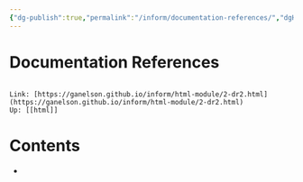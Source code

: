 ```yaml
---
{"dg-publish":true,"permalink":"/inform/documentation-references/","dgHomeLink":true,"dgPassFrontmatter":false}
---
```


# Documentation References
```ad-info

Link: [https://ganelson.github.io/inform/html-module/2-dr2.html](https://ganelson.github.io/inform/html-module/2-dr2.html)
Up: [[html]]
```

# Contents
- 